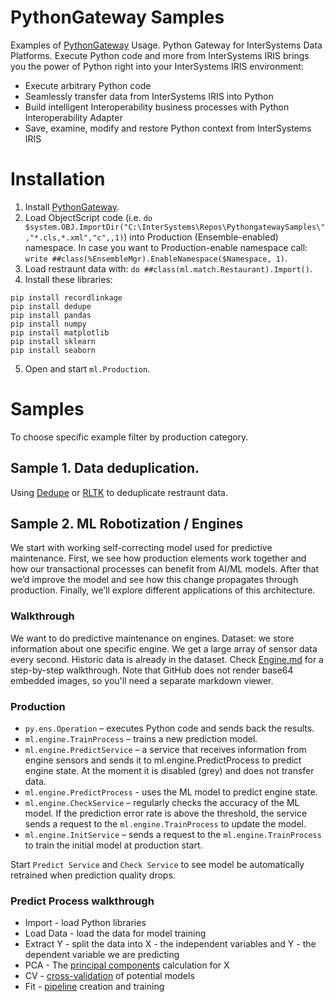 # PythonGateway Samples

Examples of [PythonGateway](https://github.com/intersystems-community/PythonGateway) Usage. Python Gateway for InterSystems Data Platforms. Execute Python code and more from InterSystems IRIS brings you the power of Python right into your InterSystems IRIS environment:

- Execute arbitrary Python code
- Seamlessly transfer data from InterSystems IRIS into Python
- Build intelligent Interoperability business processes with Python Interoperability Adapter
- Save, examine, modify and restore Python context from InterSystems IRIS

# Installation

1. Install [PythonGateway](https://github.com/intersystems-community/PythonGateway).
2. Load ObjectScript code (i.e. `do $system.OBJ.ImportDir("C:\InterSystems\Repos\PythongatewaySamples\","*.cls,*.xml","c",,1)`) into Production (Ensemble-enabled) namespace. In case you want to Production-enable namespace call: `write ##class(%EnsembleMgr).EnableNamespace($Namespace, 1)`.
3. Load restraunt data with: `do ##class(ml.match.Restaurant).Import()`.
4. Install these libraries:

```
pip install recordlinkage
pip install dedupe
pip install pandas
pip install numpy
pip install matplotlib
pip install sklearn
pip install seaborn
```
5. Open and start `ml.Production`.

# Samples

To choose specific example filter by production category.

## Sample 1. Data deduplication.

Using [Dedupe](https://docs.dedupe.io/en/latest/) or [RLTK](https://rltk.readthedocs.io/en/latest/) to deduplicate restraunt data.

## Sample 2. ML Robotization / Engines

We start with working self-correcting model used for predictive maintenance. First, we see how production elements work together and how our transactional processes can benefit from AI/ML models. After that we’d improve the model and see how this change propagates through production. Finally, we’ll explore different applications of this architecture. 

 ### Walkthrough 

We want to do predictive maintenance on engines. Dataset: we store information about one specific engine. We get a large array of sensor data every second. Historic data is already in the dataset. Check [Engine.md](Engine.md) for a step-by-step walkthrough. Note that GitHub does not render base64 embedded images, so you'll need a separate markdown viewer.


### Production

- `py.ens.Operation` – executes Python code and sends back the results.
- `ml.engine.TrainProcess` – trains a new prediction model.
- `ml.engine.PredictService` – a service that receives information from engine sensors and sends it to ml.engine.PredictProcess to predict engine state. At the moment it is disabled (grey) and does not transfer data.
- `ml.engine.PredictProcess` - uses the ML model to predict engine state.
- `ml.engine.CheckService` – regularly checks the accuracy of the ML model. If the prediction error rate is above the threshold, the service sends a request to the `ml.engine.TrainProcess` to update the model.
- `ml.engine.InitService` – sends a request to the `ml.engine.TrainProcess` to train the initial model at production start.

Start `Predict Service` and `Check Service` to see model be automatically retrained when prediction quality drops.

 ### Predict Process walkthrough 
        
- Import - load Python libraries
- Load Data - load the data for model training
- Extract Y - split the data into X - the independent variables and Y - the dependent variable we are predicting
- PCA - The [principal components](https://towardsdatascience.com/a-step-by-step-explanation-of-principal-component-analysis-b836fb9c97e2) calculation for X
- CV - [cross-validation](https://machinelearningmastery.com/k-fold-cross-validation/) of potential models
- Fit - [pipeline](https://www.kaggle.com/baghern/a-deep-dive-into-sklearn-pipelines) creation and training


